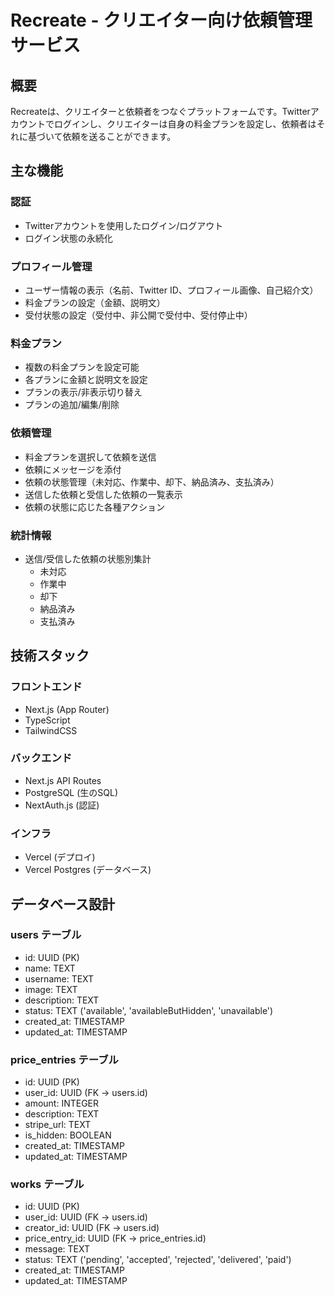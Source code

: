 # Recreate - クリエイター向け依頼管理サービス

## 概要
Recreateは、クリエイターと依頼者をつなぐプラットフォームです。Twitterアカウントでログインし、クリエイターは自身の料金プランを設定し、依頼者はそれに基づいて依頼を送ることができます。

## 主な機能

### 認証
- Twitterアカウントを使用したログイン/ログアウト
- ログイン状態の永続化

### プロフィール管理
- ユーザー情報の表示（名前、Twitter ID、プロフィール画像、自己紹介文）
- 料金プランの設定（金額、説明文）
- 受付状態の設定（受付中、非公開で受付中、受付停止中）

### 料金プラン
- 複数の料金プランを設定可能
- 各プランに金額と説明文を設定
- プランの表示/非表示切り替え
- プランの追加/編集/削除

### 依頼管理
- 料金プランを選択して依頼を送信
- 依頼にメッセージを添付
- 依頼の状態管理（未対応、作業中、却下、納品済み、支払済み）
- 送信した依頼と受信した依頼の一覧表示
- 依頼の状態に応じた各種アクション

### 統計情報
- 送信/受信した依頼の状態別集計
  - 未対応
  - 作業中
  - 却下
  - 納品済み
  - 支払済み

## 技術スタック

### フロントエンド
- Next.js (App Router)
- TypeScript
- TailwindCSS

### バックエンド
- Next.js API Routes
- PostgreSQL (生のSQL)
- NextAuth.js (認証)

### インフラ
- Vercel (デプロイ)
- Vercel Postgres (データベース)

## データベース設計

### users テーブル
- id: UUID (PK)
- name: TEXT
- username: TEXT
- image: TEXT
- description: TEXT
- status: TEXT ('available', 'availableButHidden', 'unavailable')
- created_at: TIMESTAMP
- updated_at: TIMESTAMP

### price_entries テーブル
- id: UUID (PK)
- user_id: UUID (FK -> users.id)
- amount: INTEGER
- description: TEXT
- stripe_url: TEXT
- is_hidden: BOOLEAN
- created_at: TIMESTAMP
- updated_at: TIMESTAMP

### works テーブル
- id: UUID (PK)
- user_id: UUID (FK -> users.id)
- creator_id: UUID (FK -> users.id)
- price_entry_id: UUID (FK -> price_entries.id)
- message: TEXT
- status: TEXT ('pending', 'accepted', 'rejected', 'delivered', 'paid')
- created_at: TIMESTAMP
- updated_at: TIMESTAMP 